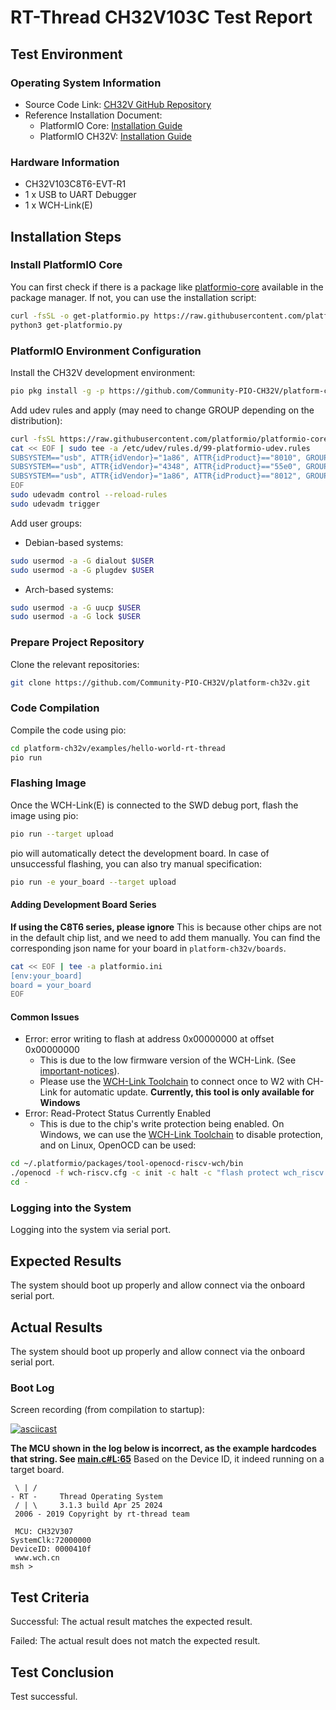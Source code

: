 # RT-Thread CH32V103C Test Report

## Test Environment

### Operating System Information

- Source Code Link: [CH32V GitHub Repository](https://github.com/Community-PIO-CH32V/ch32-pio-projects)
- Reference Installation Document:
    - PlatformIO Core: [Installation Guide](https://docs.platformio.org/en/latest/core/installation/index.html)
    - PlatformIO CH32V: [Installation Guide](https://pio-ch32v.readthedocs.io/en/latest/installation.html)

### Hardware Information

- CH32V103C8T6-EVT-R1
- 1 x USB to UART Debugger
- 1 x WCH-Link(E)


## Installation Steps

### Install PlatformIO Core

You can first check if there is a package like [platformio-core](https://archlinux.org/packages/?name=platformio-core) available in the package manager. If not, you can use the installation script:

```bash
curl -fsSL -o get-platformio.py https://raw.githubusercontent.com/platformio/platformio-core-installer/master/get-platformio.py
python3 get-platformio.py
```

### PlatformIO Environment Configuration

Install the CH32V development environment:
```bash
pio pkg install -g -p https://github.com/Community-PIO-CH32V/platform-ch32v.git
```

Add udev rules and apply (may need to change GROUP depending on the distribution):
```bash
curl -fsSL https://raw.githubusercontent.com/platformio/platformio-core/develop/platformio/assets/system/99-platformio-udev.rules | sudo tee /etc/udev/rules.d/99-platformio-udev.rules
cat << EOF | sudo tee -a /etc/udev/rules.d/99-platformio-udev.rules
SUBSYSTEM=="usb", ATTR{idVendor}="1a86", ATTR{idProduct}=="8010", GROUP="plugdev"
SUBSYSTEM=="usb", ATTR{idVendor}="4348", ATTR{idProduct}=="55e0", GROUP="plugdev"
SUBSYSTEM=="usb", ATTR{idVendor}="1a86", ATTR{idProduct}=="8012", GROUP="plugdev"
EOF
sudo udevadm control --reload-rules
sudo udevadm trigger
```

Add user groups:
- Debian-based systems:
```bash
sudo usermod -a -G dialout $USER
sudo usermod -a -G plugdev $USER
```
- Arch-based systems:
```bash
sudo usermod -a -G uucp $USER
sudo usermod -a -G lock $USER
```

### Prepare Project Repository

Clone the relevant repositories:
```bash
git clone https://github.com/Community-PIO-CH32V/platform-ch32v.git
```

### Code Compilation

Compile the code using pio:
```bash
cd platform-ch32v/examples/hello-world-rt-thread
pio run
```

### Flashing Image

Once the WCH-Link(E) is connected to the SWD debug port, flash the image using pio:
```bash
pio run --target upload
```

pio will automatically detect the development board. In case of unsuccessful flashing, you can also try manual specification:
```bash
pio run -e your_board --target upload
```

#### Adding Development Board Series

**If using the C8T6 series, please ignore**
This is because other chips are not in the default chip list, and we need to add them manually.
You can find the corresponding json name for your board in `platform-ch32v/boards`.
```bash
cat << EOF | tee -a platformio.ini
[env:your_board]
board = your_board
EOF
```

#### Common Issues

- Error: error writing to flash at address 0x00000000 at offset 0x00000000
    - This is due to the low firmware version of the WCH-Link. (See [important-notices](https://github.com/Community-PIO-CH32V/platform-ch32v?tab=readme-ov-file#important-notices)).
    - Please use the [WCH-Link Toolchain](https://www.wch.cn/downloads/WCH-LinkUtility_ZIP.html) to connect once to W2 with CH-Link for automatic update. **Currently, this tool is only available for Windows**
- Error: Read-Protect Status Currently Enabled
    - This is due to the chip's write protection being enabled. On Windows, we can use the [WCH-Link Toolchain](https://www.wch.cn/downloads/WCH-LinkUtility_ZIP.html) to disable protection, and on Linux, OpenOCD can be used:
```bash
cd ~/.platformio/packages/tool-openocd-riscv-wch/bin
./openocd -f wch-riscv.cfg -c init -c halt -c "flash protect wch_riscv 0 last  off " -c exit
cd -
```

### Logging into the System

Logging into the system via serial port.

## Expected Results

The system should boot up properly and allow connect via the onboard serial port.

## Actual Results

The system should boot up properly and allow connect via the onboard serial port.

### Boot Log

Screen recording (from compilation to startup):

[![asciicast](https://asciinema.org/a/sMyZu9dVD4q4BGA9FZbJDna3g.svg)](https://asciinema.org/a/sMyZu9dVD4q4BGA9FZbJDna3g)

**The MCU shown in the log below is incorrect, as the example hardcodes that string. See [main.c#L:65](https://github.com/Community-PIO-CH32V/platform-ch32v/blob/d9663011522ffa485b465a2dcdcebafa3970bcd1/examples/hello-world-rt-thread/src/main.c#L65)**
Based on the Device ID, it indeed running on a target board.
```log
 \ | /
- RT -     Thread Operating System
 / | \     3.1.3 build Apr 25 2024
 2006 - 2019 Copyright by rt-thread team

 MCU: CH32V307
SystemClk:72000000
DeviceID: 0000410f
 www.wch.cn
msh >

```

## Test Criteria

Successful: The actual result matches the expected result.

Failed: The actual result does not match the expected result.

## Test Conclusion

Test successful.

